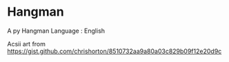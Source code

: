 # Hangman
 A py Hangman
 Language : English

 Acsii art from https://gist.github.com/chrishorton/8510732aa9a80a03c829b09f12e20d9c
